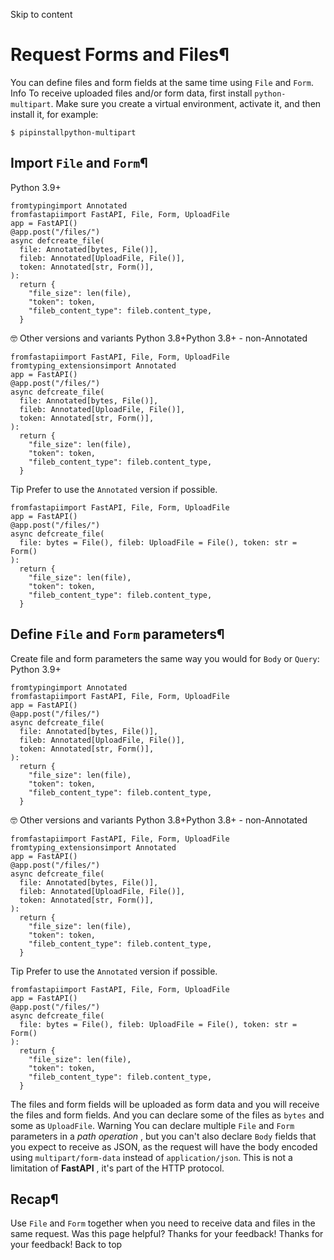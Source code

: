 Skip to content 
# Request Forms and Files¶
You can define files and form fields at the same time using `File` and `Form`.
Info
To receive uploaded files and/or form data, first install `python-multipart`.
Make sure you create a virtual environment, activate it, and then install it, for example:
```
$ pipinstallpython-multipart

```

## Import `File` and `Form`¶
Python 3.9+
```
fromtypingimport Annotated
fromfastapiimport FastAPI, File, Form, UploadFile
app = FastAPI()
@app.post("/files/")
async defcreate_file(
  file: Annotated[bytes, File()],
  fileb: Annotated[UploadFile, File()],
  token: Annotated[str, Form()],
):
  return {
    "file_size": len(file),
    "token": token,
    "fileb_content_type": fileb.content_type,
  }

```

🤓 Other versions and variants
Python 3.8+Python 3.8+ - non-Annotated
```
fromfastapiimport FastAPI, File, Form, UploadFile
fromtyping_extensionsimport Annotated
app = FastAPI()
@app.post("/files/")
async defcreate_file(
  file: Annotated[bytes, File()],
  fileb: Annotated[UploadFile, File()],
  token: Annotated[str, Form()],
):
  return {
    "file_size": len(file),
    "token": token,
    "fileb_content_type": fileb.content_type,
  }

```

Tip
Prefer to use the `Annotated` version if possible.
```
fromfastapiimport FastAPI, File, Form, UploadFile
app = FastAPI()
@app.post("/files/")
async defcreate_file(
  file: bytes = File(), fileb: UploadFile = File(), token: str = Form()
):
  return {
    "file_size": len(file),
    "token": token,
    "fileb_content_type": fileb.content_type,
  }

```

## Define `File` and `Form` parameters¶
Create file and form parameters the same way you would for `Body` or `Query`:
Python 3.9+
```
fromtypingimport Annotated
fromfastapiimport FastAPI, File, Form, UploadFile
app = FastAPI()
@app.post("/files/")
async defcreate_file(
  file: Annotated[bytes, File()],
  fileb: Annotated[UploadFile, File()],
  token: Annotated[str, Form()],
):
  return {
    "file_size": len(file),
    "token": token,
    "fileb_content_type": fileb.content_type,
  }

```

🤓 Other versions and variants
Python 3.8+Python 3.8+ - non-Annotated
```
fromfastapiimport FastAPI, File, Form, UploadFile
fromtyping_extensionsimport Annotated
app = FastAPI()
@app.post("/files/")
async defcreate_file(
  file: Annotated[bytes, File()],
  fileb: Annotated[UploadFile, File()],
  token: Annotated[str, Form()],
):
  return {
    "file_size": len(file),
    "token": token,
    "fileb_content_type": fileb.content_type,
  }

```

Tip
Prefer to use the `Annotated` version if possible.
```
fromfastapiimport FastAPI, File, Form, UploadFile
app = FastAPI()
@app.post("/files/")
async defcreate_file(
  file: bytes = File(), fileb: UploadFile = File(), token: str = Form()
):
  return {
    "file_size": len(file),
    "token": token,
    "fileb_content_type": fileb.content_type,
  }

```

The files and form fields will be uploaded as form data and you will receive the files and form fields.
And you can declare some of the files as `bytes` and some as `UploadFile`.
Warning
You can declare multiple `File` and `Form` parameters in a _path operation_ , but you can't also declare `Body` fields that you expect to receive as JSON, as the request will have the body encoded using `multipart/form-data` instead of `application/json`.
This is not a limitation of **FastAPI** , it's part of the HTTP protocol.
## Recap¶
Use `File` and `Form` together when you need to receive data and files in the same request.
Was this page helpful? 
Thanks for your feedback! 
Thanks for your feedback! 
Back to top 
